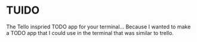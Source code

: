 # TUIDO
The Tello inspried TODO app for your terminal... Because I wanted to make a TODO app that I could use in the terminal that was similar to trello.
